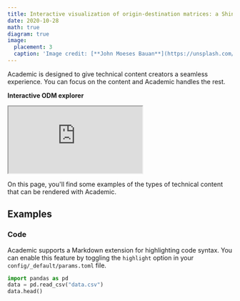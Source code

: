 ```yaml
---
title: Interactive visualization of origin-destination matrices: a Shiny app and how to
date: 2020-10-28
math: true
diagram: true
image:
  placement: 3
  caption: 'Image credit: [**John Moeses Bauan**](https://unsplash.com/photos/OGZtQF8iC0g)'
---
```


Academic is designed to give technical content creators a seamless experience. You can focus on the content and Academic handles the rest.

**Interactive ODM explorer**
<iframe src="https://yuanliao.shinyapps.io/InteractiveODM/"></iframe>


On this page, you'll find some examples of the types of technical content that can be rendered with Academic.

## Examples

### Code

Academic supports a Markdown extension for highlighting code syntax. You can enable this feature by toggling the `highlight` option in your `config/_default/params.toml` file.

```python
import pandas as pd
data = pd.read_csv("data.csv")
data.head()
```
